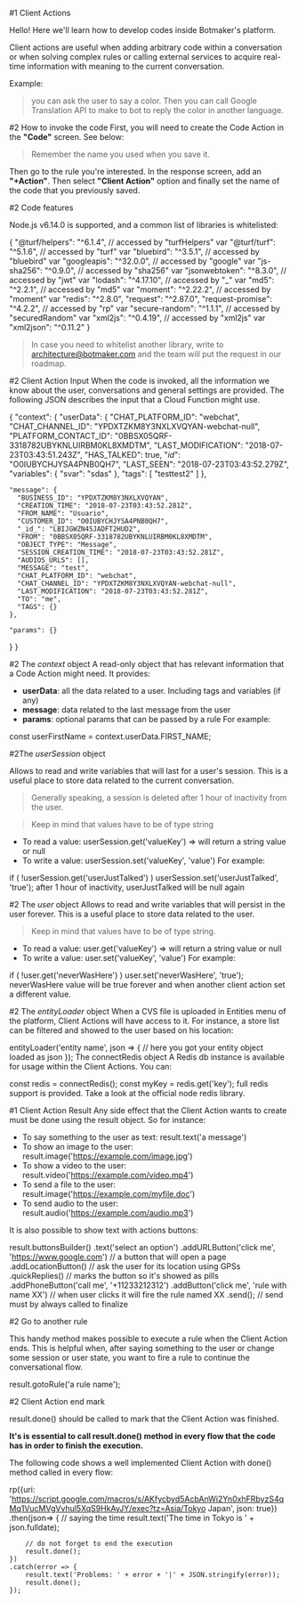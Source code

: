 #1 Client Actions

Hello! Here we'll learn how to develop codes inside Botmaker's platform.

Client actions are useful when adding arbitrary code within a conversation or when solving complex rules or calling external services to acquire real-time information with meaning to the current conversation.

Example: 
>you can ask the user to say a color. Then you can call Google Translation API to make to bot to reply the color in another language.

#2 How to invoke the code
First, you will need to create the Code Action in the **"Code"** screen. See below:

>Remember the name you used when you save it. 

Then go to the rule you're interested. In the response screen, add an **"+Action"**. Then select **"Client Action"** option and finally set the name of the code that you previously saved.

#2 Code features

Node.js v6.14.0 is supported, and a common list of libraries is whitelisted:

  {
    "@turf/helpers": "^6.1.4", // accessed by "turfHelpers" var
    "@turf/turf": "^5.1.6", // accessed by "turf" var
    "bluebird": "^3.5.1", // accessed by "bluebird" var
    "googleapis": "^32.0.0", // accessed by "google" var
    "js-sha256": "^0.9.0", // accessed by "sha256" var
    "jsonwebtoken": "^8.3.0", // accessed by "jwt" var
    "lodash": "^4.17.10", // accessed by "_" var
    "md5": "^2.2.1", // accessed by "md5" var
    "moment": "^2.22.2", // accessed by "moment" var
    "redis": "^2.8.0",
    "request": "^2.87.0",
    "request-promise": "^4.2.2", // accessed by "rp" var
    "secure-random": "^1.1.1", // accessed by "securedRandom" var
    "xml2js": "^0.4.19", // accessed by "xml2js" var
    "xml2json": "^0.11.2"
  }

>In case you need to whitelist another library, write to architecture@botmaker.com and the team will put the request in our roadmap.

#2 Client Action Input
When the code is invoked, all the information we know about the user, conversations and general settings are provided. The following JSON describes the input that a Cloud Function might use.

{
  "context": {
    "userData": {
      "CHAT_PLATFORM_ID": "webchat",
      "CHAT_CHANNEL_ID": "YPDXTZKM8Y3NXLXVQYAN-webchat-null",
      "PLATFORM_CONTACT_ID": "0BBSX05QRF-3318782UBYKNLUIRBM0KL8XMDTM",
      "LAST_MODIFICATION": "2018-07-23T03:43:51.243Z",
      "HAS_TALKED": true,
      "_id_": "O0IUBYCHJYSA4PNB0QH7",
      "LAST_SEEN": "2018-07-23T03:43:52.279Z",
      "variables": {
        "svar": "sdas"
      },
      "tags": [
        "testtest2"
      ]
    },
    
    "message": {
      "BUSINESS_ID": "YPDXTZKM8Y3NXLXVQYAN",
      "CREATION_TIME": "2018-07-23T03:43:52.281Z",
      "FROM_NAME": "Usuario",
      "CUSTOMER_ID": "O0IUBYCHJYSA4PNB0QH7",
      "_id_": "LBIJGWZN4SJADFT2HUD2",
      "FROM": "0BBSX05QRF-3318782UBYKNLUIRBM0KL8XMDTM",
      "OBJECT_TYPE": "Message",
      "SESSION_CREATION_TIME": "2018-07-23T03:43:52.281Z",
      "AUDIOS_URLS": [],
      "MESSAGE": "test",
      "CHAT_PLATFORM_ID": "webchat",
      "CHAT_CHANNEL_ID": "YPDXTZKM8Y3NXLXVQYAN-webchat-null",
      "LAST_MODIFICATION": "2018-07-23T03:43:52.281Z",
      "TO": "me",
      "TAGS": {}
    },
    
    "params": {}
  }
}

#2 The _context_ object
A read-only object that has relevant information that a Code Action might need. It provides:

- **userData**: all the data related to a user. Including tags and variables (if any)
- **message**: data related to the last message from the user
- **params**: optional params that can be passed by a rule
For example:

const userFirstName = context.userData.FIRST_NAME;

#2The _userSession_ object

Allows to read and write variables that will last for a user's session. This is a useful place to store data related to the current conversation. 

>Generally speaking, a session is deleted after 1 hour of inactivity from the user.

>Keep in mind that values have to be of type string

- To read a value: userSession.get('valueKey') => will return a string value or null
- To write a value: userSession.set('valueKey', 'value')
For example:

if ( !userSession.get('userJustTalked') )
  userSession.set('userJustTalked', 'true');
after 1 hour of inactivity, userJustTalked will be null again

#2 The _user_ object
Allows to read and write variables that will persist in the user forever. This is a useful place to store data related to the user. 

>Keep in mind that values have to be of type string.

- To read a value: user.get('valueKey') => will return a string value or null
- To write a value: user.set('valueKey', 'value')
For example:

if ( !user.get('neverWasHere') )
  user.set('neverWasHere', 'true');
neverWasHere value will be true forever and when another client action set a different value.

#2 The _entityLoader_ object
When a CVS file is uploaded in Entities menu of the platform, Client Actions will have access to it. For instance, a store list can be filtered and showed to the user based on his location:

entityLoader('entity name', json => {
  // here you got your entity object loaded as json
});
The connectRedis object
A Redis db instance is available for usage within the Client Actions. You can:

const redis = connectRedis();
const myKey = redis.get('key');
full redis support is provided. Take a look at the official node redis library.

#1 Client Action Result
Any side effect that the Client Action wants to create must be done using the result object. So for instance:

- To say something to the user as text: result.text('a message')
- To show an image to the user: result.image('https://example.com/image.jpg')
- To show a video to the user: result.video('https://example.com/video.mp4')
- To send a file to the user: result.image('https://example.com/myfile.doc')
- To send audio to the user: result.audio('https://example.com/audio.mp3')

It is also possible to show text with actions buttons:

result.buttonsBuilder()
  .text('select an option')
  .addURLButton('click me', 'https://www.google.com') // a button that will open a page
  .addLocationButton() // ask the user for its location using GPSs
  .quickReplies() // marks the button so it's showed as pills
  .addPhoneButton('call me', '+11233212312')
  .addButton('click me', 'rule with name XX') // when user clicks it will fire the rule named XX
  .send(); // send must by always called to finalize

#2 Go to another rule

This handy method makes possible to execute a rule when the Client Action ends. This is helpful when, after saying something to the user or change some session or user state, you want to fire a rule to continue the conversational flow.

result.gotoRule('a rule name');

#2 Client Action end mark

result.done() should be called to mark that the Client Action was finished.

**It's is essential to call result.done() method in every flow that the code has in order to finish the execution.**

The following code shows a well implemented Client Action with done() method called in every flow:

rp({uri: 'https://script.google.com/macros/s/AKfycbyd5AcbAnWi2Yn0xhFRbyzS4qMq1VucMVgVvhul5XqS9HkAyJY/exec?tz=Asia/Tokyo Japan', json: true})
    .then(json=> {
        // saying the time
        result.text('The time in Tokyo is ' + json.fulldate);

        // do not forget to end the execution
        result.done();
    })
    .catch(error => {
        result.text('Problems: ' + error + '|' + JSON.stringify(error));
        result.done();
    });
